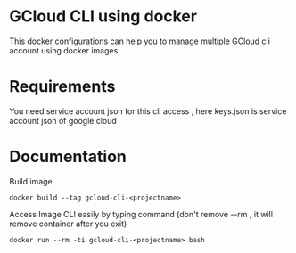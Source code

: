 # GCloud CLI using docker

This docker configurations can help you to manage multiple GCloud cli account using docker images

# Requirements

You need service account json for this cli access , here keys.json is service account json of google cloud 

# Documentation

 Build image

 `docker build --tag gcloud-cli-<projectname>`
 
 Access Image CLI easily by typing command (don't remove --rm , it will remove container after you exit)
 
 `docker run --rm -ti gcloud-cli-<projectname> bash`